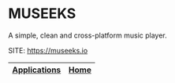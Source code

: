 # MUSEEKS

 A simple, clean and cross-platform music player.
 
 SITE: https://museeks.io

 | [Applications](https://portable-linux-apps.github.io/apps.html) | [Home](https://portable-linux-apps.github.io)
 | --- | --- |

